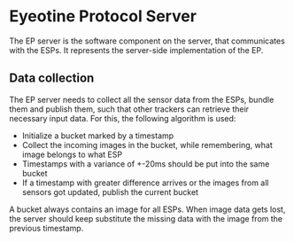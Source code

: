 # Eyeotine Protocol Server

The EP server is the software component on the server, that communicates with the ESPs.
It represents the server-side implementation of the EP.

## Data collection

The EP server needs to collect all the sensor data from the ESPs, bundle them and publish them, such that other trackers can retrieve their necessary input data.
For this, the following algorithm is used:

- Initialize a bucket marked by a timestamp
- Collect the incoming images in the bucket, while remembering, what image belongs to what ESP
- Timestamps with a variance of +-20ms should be put into the same bucket
- If a timestamp with greater difference arrives or the images from all sensors got updated, publish the current bucket

A bucket always contains an image for all ESPs.
When image data gets lost, the server should keep substitute the missing data with the image from the previous timestamp.


